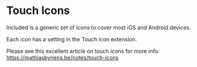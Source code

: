 # Touch Icons

Included is a generic set of icons to cover most iOS and Android devices.

Each icon has a setting in the Touch icon extension.

Please see this excellent article on touch icons for more info:
https://mathiasbynens.be/notes/touch-icons

